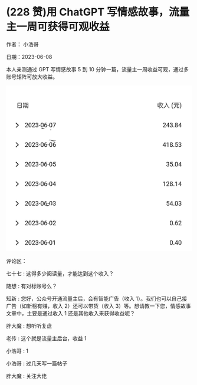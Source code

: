 
# (228 赞)用 ChatGPT 写情感故事，流量主一周可获得可观收益

作者：  小浩哥

日期：2023-06-08

本人亲测通过 GPT 写情感故事 5 到 10 分钟一篇，流量主一周收益可观，通过多账号矩阵可放大收益。

![](img/cgpt-gzh_022.png)

评论区：



七十七 : 这得多少阅读量，才能达到这个收入？

随想 : 有对标账号么？

知新 : 您好，公众号开通流量主后，会有智能广告（收入 1）。我们也可以自己接广告（如新榜有赚，收入 2）还可以带货（收入 3）等。想请教一下您，情感故事文章中，主要是通过收入 1 还是其他收入来获得收益呢？

胖大魔 : 想听听复盘

老传 : 这个就是流量主后台，收益 1

小浩哥 : 1

小浩哥 : 过几天写一篇帖子

胖大魔 : 关注大佬
